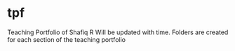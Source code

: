 # tpf
Teaching Portfolio of Shafiq R
Will be updated with time. 
Folders are created for each section of the teaching portfolio
